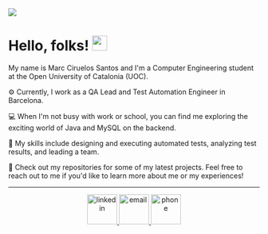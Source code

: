 <img src= "https://user-images.githubusercontent.com/64732151/230861242-fa3ae077-a8b7-4185-a5c1-a58ddcd1b76f.png"  />


# Hello, folks! <img src="https://raw.githubusercontent.com/MartinHeinz/MartinHeinz/master/wave.gif" width="30px" height="30px" />

My name is Marc Ciruelos Santos and I'm a Computer Engineering student at the Open University of Catalonia (UOC). 

⚙ Currently, I work as a QA Lead and Test Automation Engineer in Barcelona.

💻 When I'm not busy with work or school, you can find me exploring the exciting world of Java and MySQL on the backend.

📕 My skills include designing and executing automated tests, analyzing test results, and leading a team. 

📑 Check out my repositories for some of my latest projects. Feel free to reach out to me if you'd like to learn more about me or my experiences!


---


<p align="center">

  <a href="https://www.linkedin.com/in/mciruelos" target="_blank">
    <img href= "test" src= "https://user-images.githubusercontent.com/64732151/230880710-4f87376a-6dd8-4ea5-b731-b28341ab66fa.png" width="60px" height="60px" alt="linkedin"/>
  </a>
  
  <a href="mailto:marc25219@gmail.com" target="_blank">
    <img src= "https://user-images.githubusercontent.com/64732151/230882439-08e9c6ca-f586-4205-b93d-c905b4137c26.png" width="60px" height="60px" alt="email" />
  </a>
  
  <a href="https://wa.me/636295630" target="_blank">
    <img src= "https://user-images.githubusercontent.com/64732151/230882502-35a4cc4a-59cc-419d-9e5e-1062a0c990bf.png" width="60px" height="60px" alt="phone" />
  </a>
  
</p>


<!--
**marc25219/marc25219** is a ✨ _special_ ✨ repository because its `README.md` (this file) appears on your GitHub profile.

Here are some ideas to get you started:

- 🔭 I’m currently working on ...
- 🌱 I’m currently learning ...
- 👯 I’m looking to collaborate on ...
- 🤔 I’m looking for help with ...
- 💬 Ask me about ...
- 📫 How to reach me: ...
- 😄 Pronouns: ...
- ⚡ Fun fact: ...
-->
